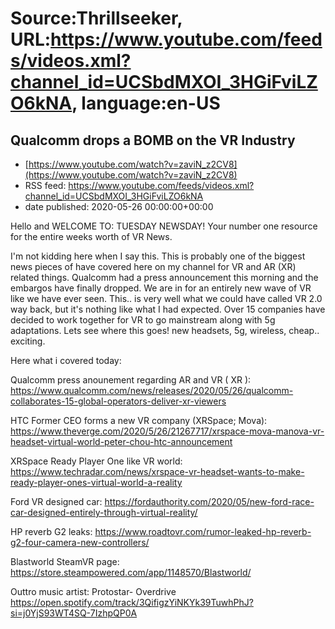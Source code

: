 # Source:Thrillseeker, URL:https://www.youtube.com/feeds/videos.xml?channel_id=UCSbdMXOI_3HGiFviLZO6kNA, language:en-US

## Qualcomm drops a BOMB on the VR Industry
 - [https://www.youtube.com/watch?v=zaviN_z2CV8](https://www.youtube.com/watch?v=zaviN_z2CV8)
 - RSS feed: https://www.youtube.com/feeds/videos.xml?channel_id=UCSbdMXOI_3HGiFviLZO6kNA
 - date published: 2020-05-26 00:00:00+00:00

Hello and WELCOME TO: TUESDAY NEWSDAY! Your number one resource for the entire weeks worth of VR News. 

I'm not kidding here when I say this. This is probably one of the biggest news pieces of have covered here on my channel for VR and AR (XR) related things. Qualcomm had a press announcement this morning and the embargos have finally dropped. We are in for an entirely new wave of VR like we have ever seen. This.. is very well what  we could have called VR 2.0 way back, but it's nothing like what I had expected. Over 15 companies have decided to work together for VR to go mainstream along with 5g adaptations. Lets see where this goes! new headsets, 5g, wireless, cheap.. exciting.

Here what i covered today:

Qualcomm press anounement regarding AR and VR ( XR ):
https://www.qualcomm.com/news/releases/2020/05/26/qualcomm-collaborates-15-global-operators-deliver-xr-viewers

HTC Former CEO forms a new VR company (XRSpace; Mova):
https://www.theverge.com/2020/5/26/21267717/xrspace-mova-manova-vr-headset-virtual-world-peter-chou-htc-announcement

XRSpace Ready Player One like VR world:
https://www.techradar.com/news/xrspace-vr-headset-wants-to-make-ready-player-ones-virtual-world-a-reality

Ford VR designed car:
https://fordauthority.com/2020/05/new-ford-race-car-designed-entirely-through-virtual-reality/

HP reverb G2 leaks:
https://www.roadtovr.com/rumor-leaked-hp-reverb-g2-four-camera-new-controllers/

Blastworld SteamVR page:
https://store.steampowered.com/app/1148570/Blastworld/

Outtro music artist:
Protostar- Overdrive
https://open.spotify.com/track/3QifigzYiNKYk39TuwhPhJ?si=j0YjS93WT4SQ-7IzhpQP0A

